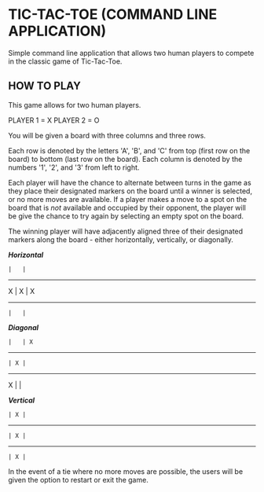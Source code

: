 # TIC-TAC-TOE (COMMAND LINE APPLICATION)

Simple command line application that allows two human players to compete in the classic game of Tic-Tac-Toe.

## HOW TO PLAY

This game allows for two human players.

PLAYER 1 = X
PLAYER 2 = O

You will be given a board with three columns and three rows.

Each row is denoted by the letters 'A', 'B', and 'C' from top (first row on the board) to bottom (last row on the board).
Each column is denoted by the numbers '1', '2', and '3' from left to right.

Each player will have the chance to alternate between turns in the game as they place their designated markers on the board until a winner is selected, or no more moves are available.
If a player makes a move to a spot on the board that is *not* available and occupied by their opponent, the player will be give the chance to try again by selecting an empty spot on the board.

The winning player will have adjacently aligned three of their designated markers along the board - either horizontally, vertically, or diagonally.

***Horizontal***

    |   |
- - - - - - -
  X | X | X  
- - - - - - -
    |   |

***Diagonal***

    |   | X
- - - - - - -
    | X |    
- - - - - - -
  X |   |

***Vertical***

    | X |
- - - - - - -
    | X |  
- - - - - - -
    | X |

In the event of a tie where no more moves are possible, the users will be given the option to restart or exit the game.

